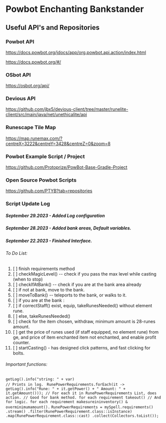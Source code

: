 # Powbot Enchanting Bankstander

## Useful API's and Repositories

### Powbot API
https://docs.powbot.org/jdocs/app/org.powbot.api.action/index.html

https://docs.powbot.org/#/

### OSbot API   
https://osbot.org/api/

### Devious API
https://github.com/jbx5/devious-client/tree/master/runelite-client/src/main/java/net/unethicalite/api

### Runescape Tile Map
https://map.runemax.com/?centreX=3222&centreY=3428&centreZ=0&zoom=8

### Powbot Example Script / Project
https://github.com/Protoprize/PowBot-Base-Gradle-Project

### Open Source Powbot Scripts
https://github.com/PTYB?tab=repositories


### Script Update Log
##### September 29.2023 - Added Log configuration
##### September 28.2023 - Added bank areas, Default variables.
##### September 22.2023 - Finished Interface.


###### To Do List:
1. [ ] finish requirements method
2. [ ] checkMagicLevel() -- check if you pass the max level while casting (when to stop)
3. [ ] checkIfAtBank() -- check if you are at the bank area already
4. [ ] if not at bank, move to the bank.
5. [ ] moveToBank() -- teleports to the bank, or walks to it.
6. [ ] if you are at the bank :
7. [ ] if correctStaff() exist, equip, takeRunesNeeded() without element rune.
8. [ ] else, takeRunesNeeded()
9. [ ] check for the item chosen, withdraw, minimum amount is 28-runes amount.
10. [ ] get the price of runes used (if staff equipped, no element rune) from ge, and price of item enchanted item not enchanted, and enable profit counter.
11. [ ] startCasting() - has designed click patterns, and fast clicking for bolts.


###### Important functions:
`getLog().info("string: " + var)                                                                              // Prints in log.
`
`RunePowerRequirements.forEach(it -> getLog().info("Rune: " + it.getPower() + " Amount: " + it.getAmount())); // For each it in RunePowerRequirements List, does action.
                                                                                                             // Good for bank method. for each requirement takeout()
                                                                                                             // And for logic. for each requirement makesureininventory() & overminimumamount().`
`RunePowerRequirements = mySpell.requirements()
        .stream()
        .filter(RunePowerRequirement.class::isInstance)
        .map(RunePowerRequirement.class::cast)
        .collect(Collectors.toList());
`
